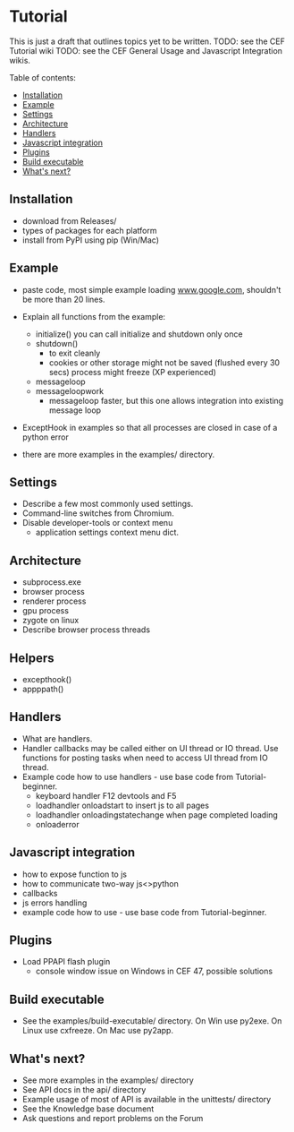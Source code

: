 # Tutorial

This is just a draft that outlines topics yet to be written.
TODO: see the CEF Tutorial wiki
TODO: see the CEF General Usage and Javascript Integration wikis.

Table of contents:
* [Installation](#installation)
* [Example](#example)
* [Settings](#settings)
* [Architecture](#architecture)
* [Handlers](#handlers)
* [Javascript integration](#javascript-integration)
* [Plugins](#plugins)
* [Build executable](#build-executable)
* [What's next?](#whats-next)


## Installation

* download from Releases/
* types of packages for each platform
* install from PyPI using pip (Win/Mac)


## Example

* paste code, most simple example loading www.google.com,
  shouldn't be more than 20 lines.

* Explain all functions from the example:
    - initialize()
        you can call initialize and shutdown only once
    - shutdown()
        - to exit cleanly
        - cookies or other storage might not be saved (flushed every 30 secs)
          process might freeze (XP experienced)
    - messageloop
    - messageloopwork
        - messageloop faster, but this one allows integration into
          existing message loop

* ExceptHook in examples so that all processes are closed in
  case of a python error

* there are more examples in the examples/ directory.


## Settings

* Describe a few most commonly used settings.
* Command-line switches from Chromium.
* Disable developer-tools or context menu
    - application settings context menu dict.


## Architecture

* subprocess.exe
* browser process
* renderer process
* gpu process
* zygote on linux
* Describe browser process threads


## Helpers

* excepthook()
* appppath()


## Handlers

* What are handlers.
* Handler callbacks may be called either on UI thread or IO thread.
  Use functions for posting tasks when need to access UI thread from IO thread.
* Example code how to use handlers - use base code from Tutorial-beginner.
    - keyboard handler F12 devtools and F5
    - loadhandler onloadstart to insert js to all pages
    - loadhandler onloadingstatechange when page completed loading
    - onloaderror


## Javascript integration

* how to expose function to js
* how to communicate two-way js<>python
* callbacks
* js errors handling
* example code how to use - use base code from Tutorial-beginner.


## Plugins

* Load PPAPI flash plugin
    - console window issue on Windows in CEF 47, possible solutions


## Build executable

* See the examples/build-executable/ directory. On Win use py2exe. On Linux
  use cxfreeze. On Mac use py2app.


## What's next?

* See more examples in the examples/ directory
* See API docs in the api/ directory
* Example usage of most of API is available in the unittests/ directory
* See the Knowledge base document
* Ask questions and report problems on the Forum
